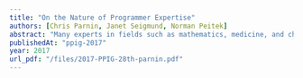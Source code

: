 ```yaml
---
title: "On the Nature of Programmer Expertise"
authors: [Chris Parnin, Janet Seigmund, Norman Peitek]
abstract: "Many experts in fields such as mathematics, medicine, and chess display intellectual marvels undiminished with age. However, software engineers, much like athletes, seem to have a limited lifetime for applying their expertise. Compared to other areas of expertise, the elements of which programming expertise is built upon is unstable, short-lived, and often non-transferable. In this position paper, we derive insights from psychology, cognitive neuroscience, and decades of software engineering research on expertise. Using these insights, we strive to understand what representations, strategies, and cognitive processes and mechanisms experts use when performing exceptional programming feats. In particular, we want to understand how expertise shapes an expert’s mind, and understand the intricate patterns and strategies that expert programmers hone over the years. To answer these questions, we propose to use several brain-imaging techniques to study expert software engineers. Finally, based on these results, we wish to derive guidelines in order to help companies and teachers in identifying and training programmers to quickly adapt to changes in terms of languages, projects, teams, and techniques."
publishedAt: "ppig-2017"
year: 2017
url_pdf: "/files/2017-PPIG-28th-parnin.pdf"
---
```


